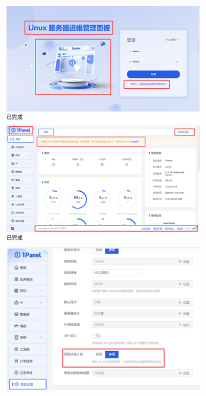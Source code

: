 ![](附件/Pasted%20image%2020250313151314.png)已完成

![](附件/Pasted%20image%2020250313151655.png)已完成

![](附件/Pasted%20image%2020250314111643.png)